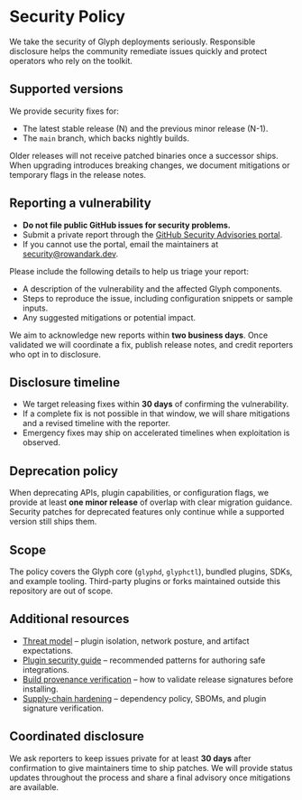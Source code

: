 # Security Policy

We take the security of Glyph deployments seriously. Responsible disclosure
helps the community remediate issues quickly and protect operators who rely on
the toolkit.

## Supported versions

We provide security fixes for:

* The latest stable release (N) and the previous minor release (N-1).
* The `main` branch, which backs nightly builds.

Older releases will not receive patched binaries once a successor ships. When
upgrading introduces breaking changes, we document mitigations or temporary
flags in the release notes.

## Reporting a vulnerability

* **Do not file public GitHub issues for security problems.**
* Submit a private report through the
  [GitHub Security Advisories portal](https://github.com/RowanDark/0xgen/security/advisories/new).
* If you cannot use the portal, email the maintainers at
  [security@rowandark.dev](mailto:security@rowandark.dev).

Please include the following details to help us triage your report:

* A description of the vulnerability and the affected Glyph components.
* Steps to reproduce the issue, including configuration snippets or sample
  inputs.
* Any suggested mitigations or potential impact.

We aim to acknowledge new reports within **two business days**. Once validated we
will coordinate a fix, publish release notes, and credit reporters who opt in to
disclosure.

## Disclosure timeline

* We target releasing fixes within **30 days** of confirming the vulnerability.
* If a complete fix is not possible in that window, we will share mitigations and
  a revised timeline with the reporter.
* Emergency fixes may ship on accelerated timelines when exploitation is
  observed.

## Deprecation policy

When deprecating APIs, plugin capabilities, or configuration flags, we provide at
least **one minor release** of overlap with clear migration guidance. Security
patches for deprecated features only continue while a supported version still
ships them.

## Scope

The policy covers the Glyph core (`glyphd`, `glyphctl`), bundled plugins, SDKs,
and example tooling. Third-party plugins or forks maintained outside this
repository are out of scope.

## Additional resources

* [Threat model](THREAT_MODEL.md) – plugin isolation, network posture, and
  artifact expectations.
* [Plugin security guide](PLUGIN_GUIDE.md) – recommended patterns for authoring
  safe integrations.
* [Build provenance verification](docs/en/security/provenance.md) – how to validate
  release signatures before installing.
* [Supply-chain hardening](docs/en/security/supply-chain.md) – dependency policy,
  SBOMs, and plugin signature verification.

## Coordinated disclosure

We ask reporters to keep issues private for at least **30 days** after
confirmation to give maintainers time to ship patches. We will provide status
updates throughout the process and share a final advisory once mitigations are
available.
